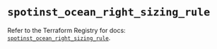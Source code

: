 # `spotinst_ocean_right_sizing_rule`

Refer to the Terraform Registry for docs: [`spotinst_ocean_right_sizing_rule`](https://registry.terraform.io/providers/spotinst/spotinst/1.223.0/docs/resources/ocean_right_sizing_rule).
